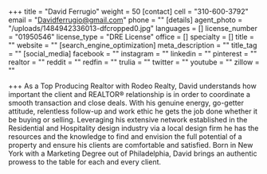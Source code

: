 +++
title = "David Ferrugio"
weight = 50
[contact]
cell = "310-600-3792"
email = "Davidferrugio@gmail.com"
phone = ""
[details]
agent_photo = "/uploads/1484942336013-dfcropped0.jpg"
languages = []
license_number = "01950546"
license_type = "DRE License"
office = []
specialty = []
title = ""
website = ""
[search_engine_optimization]
meta_description = ""
title_tag = ""
[social_media]
facebook = ""
instagram = ""
linkedin = ""
pinterest = ""
realtor = ""
reddit = ""
redfin = ""
trulia = ""
twitter = ""
youtube = ""
zillow = ""

+++
As a Top Producing Realtor with Rodeo Realty, David understands how important the client and REALTOR® relationship is in order to coordinate a smooth transaction and close deals. With his genuine energy, go-getter attitude, relentless follow-up and work ethic he gets the job done whether it be buying or selling. Leveraging his extensive network established in the Residential and Hospitality design industry via a local design firm he has the resources and the knowledge to find and envision the full potential of a property and ensure his clients are comfortable and satisfied. Born in New York with a Marketing Degree out of Philadelphia, David brings an authentic prowess to the table for each and every client.